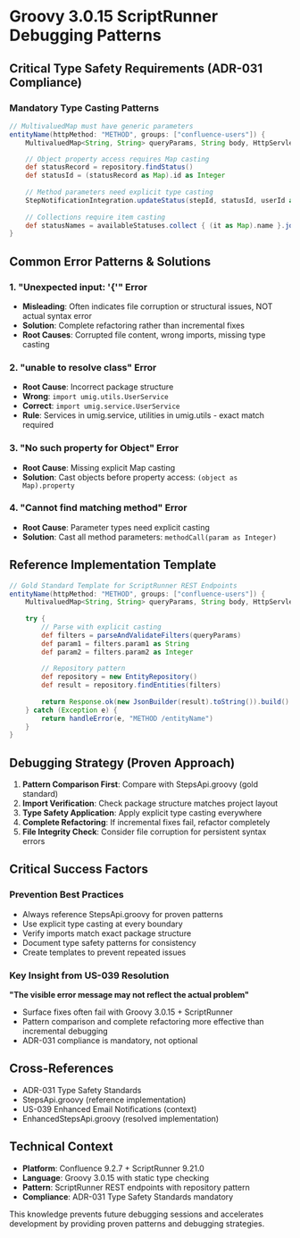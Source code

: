 # Groovy 3.0.15 ScriptRunner Debugging Patterns

## Critical Type Safety Requirements (ADR-031 Compliance)

### Mandatory Type Casting Patterns
```groovy
// MultivaluedMap must have generic parameters
entityName(httpMethod: "METHOD", groups: ["confluence-users"]) { 
    MultivaluedMap<String, String> queryParams, String body, HttpServletRequest request ->

    // Object property access requires Map casting
    def statusRecord = repository.findStatus()
    def statusId = (statusRecord as Map).id as Integer
    
    // Method parameters need explicit type casting
    StepNotificationIntegration.updateStatus(stepId, statusId, userId as Integer)
    
    // Collections require item casting
    def statusNames = availableStatuses.collect { (it as Map).name }.join(', ')
}
```

## Common Error Patterns & Solutions

### 1. "Unexpected input: '{'" Error
- **Misleading**: Often indicates file corruption or structural issues, NOT actual syntax error
- **Solution**: Complete refactoring rather than incremental fixes
- **Root Causes**: Corrupted file content, wrong imports, missing type casting

### 2. "unable to resolve class" Error
- **Root Cause**: Incorrect package structure
- **Wrong**: `import umig.utils.UserService`
- **Correct**: `import umig.service.UserService`
- **Rule**: Services in umig.service, utilities in umig.utils - exact match required

### 3. "No such property for Object" Error
- **Root Cause**: Missing explicit Map casting
- **Solution**: Cast objects before property access: `(object as Map).property`

### 4. "Cannot find matching method" Error
- **Root Cause**: Parameter types need explicit casting
- **Solution**: Cast all method parameters: `methodCall(param as Integer)`

## Reference Implementation Template
```groovy
// Gold Standard Template for ScriptRunner REST Endpoints
entityName(httpMethod: "METHOD", groups: ["confluence-users"]) { 
    MultivaluedMap<String, String> queryParams, String body, HttpServletRequest request ->
    
    try {
        // Parse with explicit casting
        def filters = parseAndValidateFilters(queryParams)
        def param1 = filters.param1 as String
        def param2 = filters.param2 as Integer
        
        // Repository pattern
        def repository = new EntityRepository()
        def result = repository.findEntities(filters)
        
        return Response.ok(new JsonBuilder(result).toString()).build()
    } catch (Exception e) {
        return handleError(e, "METHOD /entityName")
    }
}
```

## Debugging Strategy (Proven Approach)

1. **Pattern Comparison First**: Compare with StepsApi.groovy (gold standard)
2. **Import Verification**: Check package structure matches project layout
3. **Type Safety Application**: Apply explicit type casting everywhere
4. **Complete Refactoring**: If incremental fixes fail, refactor completely
5. **File Integrity Check**: Consider file corruption for persistent syntax errors

## Critical Success Factors

### Prevention Best Practices
- Always reference StepsApi.groovy for proven patterns
- Use explicit type casting at every boundary
- Verify imports match exact package structure
- Document type safety patterns for consistency
- Create templates to prevent repeated issues

### Key Insight from US-039 Resolution
**"The visible error message may not reflect the actual problem"**
- Surface fixes often fail with Groovy 3.0.15 + ScriptRunner
- Pattern comparison and complete refactoring more effective than incremental debugging
- ADR-031 compliance is mandatory, not optional

## Cross-References
- ADR-031 Type Safety Standards
- StepsApi.groovy (reference implementation)
- US-039 Enhanced Email Notifications (context)
- EnhancedStepsApi.groovy (resolved implementation)

## Technical Context
- **Platform**: Confluence 9.2.7 + ScriptRunner 9.21.0
- **Language**: Groovy 3.0.15 with static type checking
- **Pattern**: ScriptRunner REST endpoints with repository pattern
- **Compliance**: ADR-031 Type Safety Standards mandatory

This knowledge prevents future debugging sessions and accelerates development by providing proven patterns and debugging strategies.